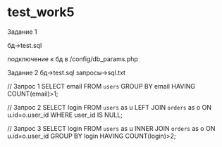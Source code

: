 # test_work5

Задание 1

бд->test.sql

подключение к бд в /config/db_params.php

Задание 2
бд->test.sql
запросы->sql.txt

// Запрос 1
SELECT email FROM `users` GROUP BY email HAVING COUNT(email)>1;

// Запрос 2
SELECT login FROM `users` as u LEFT JOIN `orders` as o ON u.id=o.user_id WHERE user_id IS NULL;

// Запрос 3
SELECT login FROM `users` as u INNER JOIN `orders` as o ON u.id=o.user_id GROUP BY login HAVING COUNT(login)>2;
